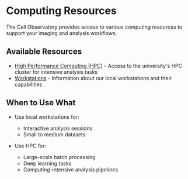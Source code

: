 # Computing Resources

The Cell Observatory provides access to various computing resources to support your imaging and analysis workflows.

## Available Resources

- [High Performance Computing (HPC)](hpc.md) - Access to the university's HPC cluster for intensive analysis tasks
- [Workstations](workstations.md) - Information about our local workstations and their capabilities

## When to Use What

- Use local workstations for:
  - Interactive analysis sessions
  - Small to medium datasets

- Use HPC for:
  - Large-scale batch processing
  - Deep learning tasks
  - Computing-intensive analysis pipelines
